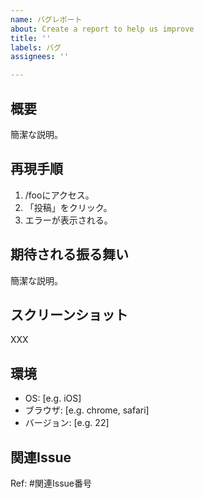 ```yaml
---
name: バグレポート
about: Create a report to help us improve
title: ''
labels: バグ
assignees: ''

---
```


## 概要

簡潔な説明。

## 再現手順

1. /fooにアクセス。
2. 「投稿」をクリック。
3. エラーが表示される。

## 期待される振る舞い

簡潔な説明。

## スクリーンショット

XXX

## 環境

 - OS: [e.g. iOS]
 - ブラウザ: [e.g. chrome, safari]
 - バージョン: [e.g. 22]

## 関連Issue

Ref: #関連Issue番号
